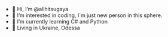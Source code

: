 - 👋 Hi, I’m @allhitsugaya
- 👀 I’m interested in coding, I`m just new person in this sphere.
- 🌱 I’m currently learning C# and Python
- 🤠 Living in Ukraine, Odessa

<!---
allhitsugaya/allhitsugaya is a ✨ special ✨ repository because its `README.md` (this file) appears on your GitHub profile.
You can click the Preview link to take a look at your changes.
--->
